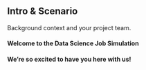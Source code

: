 <h2>Intro & Scenario</h2>
Background context and your project team.

<h4>Welcome to the Data Science Job Simulation</h4>
<h4>We’re so excited to have you here with us!</h4>
